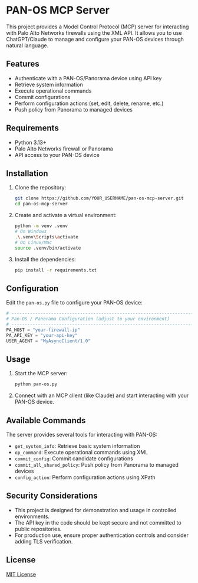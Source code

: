 # PAN-OS MCP Server

This project provides a Model Control Protocol (MCP) server for interacting with Palo Alto Networks firewalls using the XML API. It allows you to use ChatGPT/Claude to manage and configure your PAN-OS devices through natural language.

## Features

- Authenticate with a PAN-OS/Panorama device using API key
- Retrieve system information
- Execute operational commands
- Commit configurations
- Perform configuration actions (set, edit, delete, rename, etc.)
- Push policy from Panorama to managed devices

## Requirements

- Python 3.13+
- Palo Alto Networks firewall or Panorama
- API access to your PAN-OS device

## Installation

1. Clone the repository:
   ```bash
   git clone https://github.com/YOUR_USERNAME/pan-os-mcp-server.git
   cd pan-os-mcp-server
   ```

2. Create and activate a virtual environment:
   ```bash
   python -m venv .venv
   # On Windows
   .\.venv\Scripts\activate
   # On Linux/Mac
   source .venv/bin/activate
   ```

3. Install the dependencies:
   ```bash
   pip install -r requirements.txt
   ```

## Configuration

Edit the `pan-os.py` file to configure your PAN-OS device:

```python
# -----------------------------------------------------------------------------
# Pan-OS / Panorama Configuration (adjust to your environment)
# -----------------------------------------------------------------------------
PA_HOST = "your-firewall-ip"
PA_API_KEY = "your-api-key"  
USER_AGENT = "MyAsyncClient/1.0"
```

## Usage

1. Start the MCP server:
   ```bash
   python pan-os.py
   ```

2. Connect with an MCP client (like Claude) and start interacting with your PAN-OS device.

## Available Commands

The server provides several tools for interacting with PAN-OS:

- `get_system_info`: Retrieve basic system information
- `op_command`: Execute operational commands using XML
- `commit_config`: Commit candidate configurations
- `commit_all_shared_policy`: Push policy from Panorama to managed devices
- `config_action`: Perform configuration actions using XPath

## Security Considerations

- This project is designed for demonstration and usage in controlled environments.
- The API key in the code should be kept secure and not committed to public repositories.
- For production use, ensure proper authentication controls and consider adding TLS verification.

## License

[MIT License](LICENSE)
